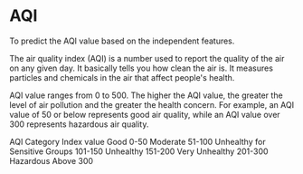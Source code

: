 # AQI
To predict the AQI value based on the independent features.

The air quality index (AQI) is a number used to report the quality of the air on any given day. It basically tells you how clean the air is. It measures particles and chemicals in the air that affect people's health.

AQI value ranges from 0 to 500. The higher the AQI value, the greater the level of air pollution and the greater the health concern. For example, an AQI value of 50 or below represents good air quality, while an AQI value over 300 represents hazardous air quality.


AQI Category	                      Index value
Good	                               0-50
Moderate	                           51-100
Unhealthy for Sensitive Groups	     101-150
Unhealthy	                           151-200
Very Unhealthy	                     201-300
Hazardous	Above                      300

